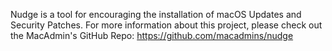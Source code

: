 Nudge is a tool for encouraging the installation of macOS Updates and Security Patches.
For more information about this project, please check out the MacAdmin's GitHub Repo: https://github.com/macadmins/nudge
